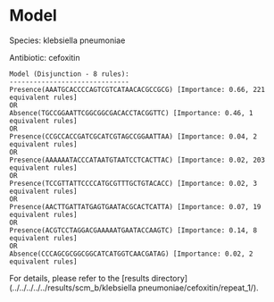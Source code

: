 
# Model

Species: klebsiella pneumoniae

Antibiotic: cefoxitin

```
Model (Disjunction - 8 rules):
------------------------------
Presence(AAATGCACCCCAGTCGTCATAACACGCCGCG) [Importance: 0.66, 221 equivalent rules]
OR
Absence(TGCCGGAATTCGGCGGCGACACCTACGGTTC) [Importance: 0.46, 1 equivalent rules]
OR
Presence(CCGCCACCGATCGCATCGTAGCCGGAATTAA) [Importance: 0.04, 2 equivalent rules]
OR
Presence(AAAAAATACCCATAATGTAATCCTCACTTAC) [Importance: 0.02, 203 equivalent rules]
OR
Presence(TCCGTTATTCCCCATGCGTTTGCTGTACACC) [Importance: 0.02, 3 equivalent rules]
OR
Presence(AACTTGATTATGAGTGAATACGCACTCATTA) [Importance: 0.07, 19 equivalent rules]
OR
Presence(ACGTCCTAGGACGAAAAATGAATACCAAGTC) [Importance: 0.14, 8 equivalent rules]
OR
Absence(CCCAGCGCGGCGGCATCATGGTCAACGATAG) [Importance: 0.02, 2 equivalent rules]

```

For details, please refer to the [results directory](../../../../../results/scm_b/klebsiella pneumoniae/cefoxitin/repeat_1/).

